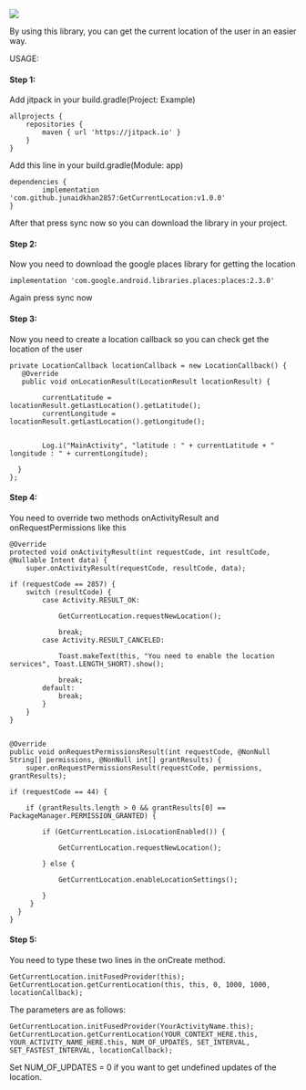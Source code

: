[![](https://jitpack.io/v/junaidkhan2857/GetCurrentLocation.svg)](https://jitpack.io/#junaidkhan2857/GetCurrentLocation)

By using this library, you can get the current location of the user in an easier way.

USAGE: 

#### Step 1:

Add jitpack in your build.gradle(Project: Example)

    allprojects {
		repositories {
			maven { url 'https://jitpack.io' }
		}
	}
  
  
  Add this line in your build.gradle(Module: app)
  
    dependencies {
	        implementation 'com.github.junaidkhan2857:GetCurrentLocation:v1.0.0'
	}
  
  After that press sync now so you can download the library in your project.
  



#### Step 2:
Now you need to download the google places library for getting the location

    implementation 'com.google.android.libraries.places:places:2.3.0'

Again press sync now


#### Step 3:
Now you need to create a location callback so you can check get the location of the user

    private LocationCallback locationCallback = new LocationCallback() {
       @Override
       public void onLocationResult(LocationResult locationResult) {

            currentLatitude = locationResult.getLastLocation().getLatitude();
            currentLongitude = locationResult.getLastLocation().getLongitude();


            Log.i("MainActivity", "latitude : " + currentLatitude + " longitude : " + currentLongitude);

      }
    };


#### Step 4:
You need to override two methods onActivityResult and onRequestPermissions like this

    @Override
    protected void onActivityResult(int requestCode, int resultCode, @Nullable Intent data) {
        super.onActivityResult(requestCode, resultCode, data);

    if (requestCode == 2857) {
        switch (resultCode) {
            case Activity.RESULT_OK:

                GetCurrentLocation.requestNewLocation();

                break;
            case Activity.RESULT_CANCELED:

                Toast.makeText(this, "You need to enable the location services", Toast.LENGTH_SHORT).show();

                break;
            default:
                break;
            }
        }
    }


    @Override
    public void onRequestPermissionsResult(int requestCode, @NonNull String[] permissions, @NonNull int[] grantResults) {
        super.onRequestPermissionsResult(requestCode, permissions, grantResults);

    if (requestCode == 44) {

        if (grantResults.length > 0 && grantResults[0] == PackageManager.PERMISSION_GRANTED) {

            if (GetCurrentLocation.isLocationEnabled()) {

                GetCurrentLocation.requestNewLocation();

            } else {

                GetCurrentLocation.enableLocationSettings();

            }
         }
      }
    }


#### Step 5:

You need to type these two lines in the onCreate method.


    GetCurrentLocation.initFusedProvider(this);
    GetCurrentLocation.getCurrentLocation(this, this, 0, 1000, 1000, locationCallback);



The parameters are as follows: 


    GetCurrentLocation.initFusedProvider(YourActivityName.this);
    GetCurrentLocation.getCurrentLocation(YOUR_CONTEXT_HERE.this, YOUR_ACTIVITY_NAME_HERE.this, NUM_OF_UPDATES, SET_INTERVAL, SET_FASTEST_INTERVAL, locationCallback);


Set NUM_OF_UPDATES = 0 if you want to get undefined updates of the location.


